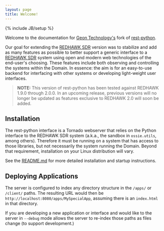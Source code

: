 ```yaml
---
layout: page
title: Welcome!
---
```

{% include JB/setup %}

Welcome to the documentation for [Geon Technology's](http://www.geontech.com) fork of [rest-python](http://github.com/geontech/rest-python).  

Our goal for extending the [REDHAWK SDR](http://github.com/redhawksdr/rest-python) version was to stabilize and add as many features as possible to better support a generic interface to a [REDHAWK SDR](http://www.redhawksdr.org) system using open and modern web technologies of the end-user's choosing.  These features include both observing and controlling the systems within the Domain.  In essence: the aim is for an easy-to-use backend for interfacing with other systems or developing light-weight user interfaces.

>**NOTE:** This version of rest-python has been tested against REDHAWK 1.9.0 through 2.0.0.  In an upcoming release, previous versions will no longer be updated as features exclusive to REDHAWK 2.0 will soon be added.

## Installation

The rest-python interface is a Tornado webserver that relies on the Python interface to the REDHAWK SDR system (a.k.a., the sandbox in `ossie.utils`, among others).  Therefore it must be running on a system that has access to those libraries, but not necessarily the system running the Domain.  Beyond that requirement, installation on your Linux distribution will vary.  

See the [README.md](https://github.com/Geontech/rest-python/blob/master/README.md) for more detailed installation and startup instructions.

## Deploying Applications

The server is configured to index any directory structure in the `/apps/` or `/client/` paths.  The resulting URL would then be `http://localhost:8080/apps/MySpecialApp`, assuming there is an `index.html` in that directory.  

If you are developing a new application or interface and would like to  the server in `--debug` mode allows the server to re-index those paths as files change (to support development.)

